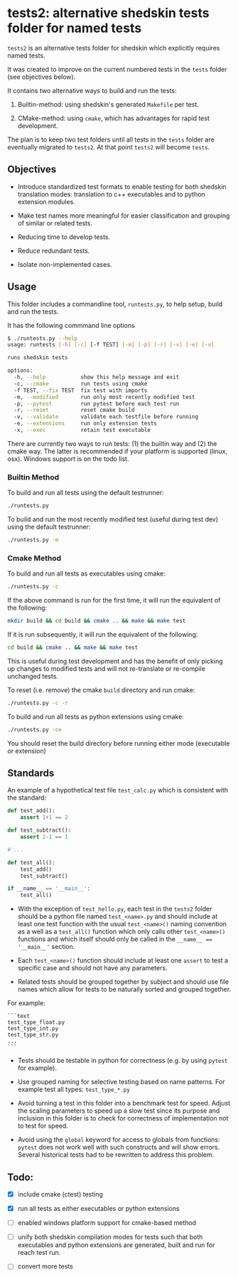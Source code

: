 # tests2: alternative shedskin tests folder for named tests

`tests2` is an alternative tests folder for shedskin which explicitly requires named tests.

It was created to improve on the current numbered tests in the `tests` folder (see objectives below).

It contains two alternative ways to build and run the tests:

1. Builtin-method: using shedskin's generated `Makefile` per test.

2. CMake-method: using `cmake`, which has advantages for rapid test development.

The plan is to keep two test folders until all tests in the `tests` folder are eventually migrated to `tests2`. At that point `tests2` will become `tests`.


## Objectives

-  Introduce standardized test formats to enable testing for both shedskin translation modes: translation to c++ executables and to python extension modules.

- Make test names more meaningful for easier classification and grouping of similar or related tests.

- Reducing time to develop tests.

- Reduce redundant tests.

- Isolate non-implemented cases.


## Usage

This folder includes a commandline tool, `runtests.py`, to help setup, build and run the tests.

It has the following commmand line options

```bash
$ ./runtests.py --help
usage: runtests [-h] [-c] [-f TEST] [-m] [-p] [-r] [-v] [-e] [-x]

runs shedskin tests

options:
  -h, --help           show this help message and exit
  -c, --cmake          run tests using cmake
  -f TEST, --fix TEST  fix test with imports
  -m, --modified       run only most recently modified test
  -p, --pytest         run pytest before each test run
  -r, --reset          reset cmake build
  -v, --validate       validate each testfile before running
  -e, --extensions     run only extension tests
  -x, --exec           retain test executable
```

There are currently two ways to run tests: (1) the builtin way and (2) the cmake way. The latter is recommended if your platform is supported (linux, osx). Windows support is on the todo list.

### Builtin Method

To build and run all tests using the default testrunner:

```bash
./runtests.py
```

To build and run the most recently modified test (useful during test dev) using the default testrunner:

```bash
./runtests.py -m
```

### Cmake Method

To build and run all tests as executables using cmake:

```bash
./runtests.py -c
```

If the above command is run for the first time, it will run the equivalent of the following:

```bash
mkdir build && cd build && cmake .. && make && make test
```

If it is run subsequently, it will run the equivalent of the following:

```bash
cd build && cmake .. && make && make test
```

This is useful during test development and has the benefit of only picking up changes to modified tests and will not re-translate or re-compile unchanged tests.

To reset (i.e. remove) the cmake `build` directory and run cmake:

```bash
./runtests.py -c -r
```


To build and run all tests as python extensions using cmake:

```bash
./runtests.py -ce
```

You should reset the build directory before running either mode (executable or extension)


## Standards

An example of a hypothetical test file `test_calc.py` which is consistent with the standard:

```python
def test_add():
    assert 1+1 == 2

def test_subtract():
    assert 2-1 == 1

# ...

def test_all():
    test_add()
    test_subtract()

if __name__ == '__main__':
    test_all()
````

- With the exception of `test_hello.py`, each test in the `tests2` folder should be a python file named `test_<name>.py` and should include at least one test function with the usual `test_<name>()` naming convention as a well as a `test_all()` function which only calls other `test_<name>()` functions and which itself should only be called in the `__name__ == '__main__'` section. 

- Each `test_<name>()` function should include at least one `assert` to test a specific case and should not have any parameters.

- Related tests should be grouped together by subject and should use file names which allow for tests to be naturally sorted and grouped together.

For example:

	```text
	test_type_float.py
	test_type_int.py
	test_type_str.py
	...
	```



- Tests should be testable in python for correctness (e.g. by using `pytest` for example).

- Use grouped naming for selective testing based on name patterns. For example test all types: `test_type_*.py`

- Avoid turning a test in this folder into a benchmark test for speed. Adjust the scaling parameters to speed up a slow test since its purpose and inclusion in this folder is to check for correctness of implementation not to test for speed.

- Avoid using the `global` keyword for access to globals from functions: `pytest` does not work well with such constructs and will show errors. Several historical tests had to be rewritten to address this problem.


## Todo:

- [x] include cmake (ctest) testing
- [x] run all tests as either executables or python extensions
- [ ] enabled windows platform support for cmake-based method
- [ ] unify both shedskin compilation modes for tests such that both executables and python extensions are generated, built and run for reach test run.
- [ ] convert more tests


